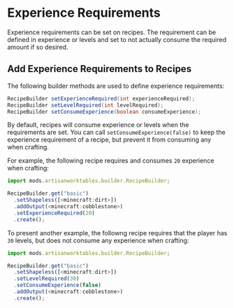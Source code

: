 # Experience Requirements

Experience requirements can be set on recipes. The requirement can be defined in experience or levels and set to not actually consume the required amount if so desired.

## Add Experience Requirements to Recipes

The following builder methods are used to define experience requirements:

```java
RecipeBuilder setExperienceRequired(int experienceRequired);
RecipeBuilder setLevelRequired(int levelRequired);
RecipeBuilder setConsumeExperience(boolean consumeExperience);
```

By default, recipes will consume experience or levels when the requirements are set. You can call `setConsumeExperience(false)` to keep the experience requirement of a recipe, but prevent it from consuming any when crafting.

For example, the following recipe requires and consumes `20` experience when crafting:

```js
import mods.artisanworktables.builder.RecipeBuilder;

RecipeBuilder.get("basic")
  .setShapeless([<minecraft:dirt>])
  .addOutput(<minecraft:cobblestone>)
  .setExperienceRequired(20)
  .create();
```

To present another example, the followng recipe requires that the player has `30` levels, but does not consume any experience when crafting:

```js
import mods.artisanworktables.builder.RecipeBuilder;

RecipeBuilder.get("basic")
  .setShapeless([<minecraft:dirt>])
  .setLevelRequired(30)
  .setConsumeExperience(false)
  .addOutput(<minecraft:cobblestone>)
  .create();
```
